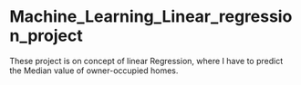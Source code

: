 # Machine_Learning_Linear_regression_project
These project is on concept of linear Regression, where I have to predict the Median value of owner-occupied homes.
